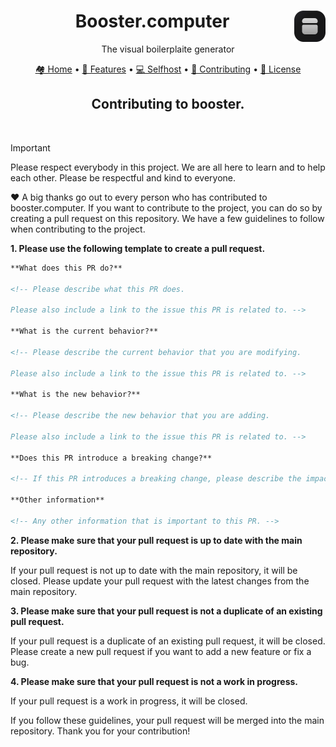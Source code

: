 <div align="center">
   <img src="/brand/logo.svg" alt="booster.computer logo" width="50" height="50" align="right"> 
   <h1>Booster.computer</h1>
   <p>The visual boilerplaite generator</p>
</div>
<p align="center"> 
   <a href="/README.md">🏘️ Home</a> 
   • 
   <a href="/docs/features.md">🚀 Features</a> 
   • 
   <a href="/docs/selfhost.md">💻 Selfhost</a>
   • 
   <a href="/docs/contributing.md">🤝 Contributing</a> 
   • 
   <a href="/LICENSE">📄 License</a> 
</p>
<p align="center">
    <h2 align="center">Contributing to booster.</h2>
</p>

<br />

> [!IMPORTANT]
> Please respect everybody in this project. We are all here to learn and to help each other. Please be respectful and kind to everyone.

♥️ A big thanks go out to every person who has contributed to booster.computer. If you want to contribute to the project, you can do so by creating a pull request on this repository. We have a few guidelines to follow when contributing to the project.


**1. Please use the following template to create a pull request.**

```markdown
**What does this PR do?**

<!-- Please describe what this PR does.

Please also include a link to the issue this PR is related to. -->

**What is the current behavior?**

<!-- Please describe the current behavior that you are modifying.

Please also include a link to the issue this PR is related to. -->

**What is the new behavior?**

<!-- Please describe the new behavior that you are adding.

Please also include a link to the issue this PR is related to. -->

**Does this PR introduce a breaking change?**

<!-- If this PR introduces a breaking change, please describe the impact and a migration path for existing applications. -->

**Other information**

<!-- Any other information that is important to this PR. -->
```

**2. Please make sure that your pull request is up to date with the main repository.**

If your pull request is not up to date with the main repository, it will be closed. Please update your pull request with the latest changes from the main repository.

**3. Please make sure that your pull request is not a duplicate of an existing pull request.**

If your pull request is a duplicate of an existing pull request, it will be closed. Please create a new pull request if you want to add a new feature or fix a bug.

**4. Please make sure that your pull request is not a work in progress.**

If your pull request is a work in progress, it will be closed. 


If you follow these guidelines, your pull request will be merged into the main repository. Thank you for your contribution!